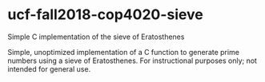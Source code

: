 # ucf-fall2018-cop4020-sieve
Simple C implementation of the sieve of Eratosthenes

Simple, unoptimized implementation of a C function to generate prime numbers using a sieve of Eratosthenes.
For instructional purposes only; not intended for general use.

